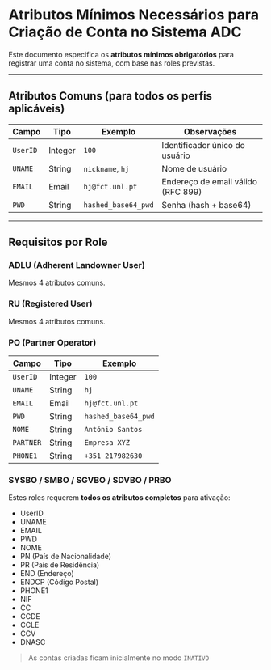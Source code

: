 # Atributos Mínimos Necessários para Criação de Conta no Sistema ADC

Este documento especifica os **atributos mínimos obrigatórios** para registrar uma conta no sistema, com base nas roles previstas.

---

## Atributos Comuns (para todos os perfis aplicáveis)

| Campo     | Tipo     | Exemplo               | Observações |
|-----------|----------|------------------------|-------------|
| `UserID`  | Integer  | `100`                 | Identificador único do usuário |
| `UNAME`   | String   | `nickname`, `hj`      | Nome de usuário |
| `EMAIL`   | Email    | `hj@fct.unl.pt`       | Endereço de email válido (RFC 899) |
| `PWD`     | String   | `hashed_base64_pwd`   | Senha (hash + base64) |

---

## Requisitos por Role

### ADLU (Adherent Landowner User)
Mesmos 4 atributos comuns.

### RU (Registered User)
Mesmos 4 atributos comuns.

### PO (Partner Operator)
| Campo     | Tipo     | Exemplo               |
|-----------|----------|------------------------|
| `UserID`  | Integer  | `100`                 |
| `UNAME`   | String   | `hj`                  |
| `EMAIL`   | Email    | `hj@fct.unl.pt`       |
| `PWD`     | String   | `hashed_base64_pwd`   |
| `NOME`    | String   | `António Santos`      |
| `PARTNER` | String   | `Empresa XYZ`         |
| `PHONE1`  | String   | `+351 217982630`      |

### SYSBO / SMBO / SGVBO / SDVBO / PRBO
Estes roles requerem **todos os atributos completos** para ativação:
- UserID
- UNAME
- EMAIL
- PWD
- NOME
- PN (País de Nacionalidade)
- PR (País de Residência)
- END (Endereço)
- ENDCP (Código Postal)
- PHONE1
- NIF
- CC
- CCDE
- CCLE
- CCV
- DNASC

> As contas criadas ficam inicialmente no modo `INATIVO`
